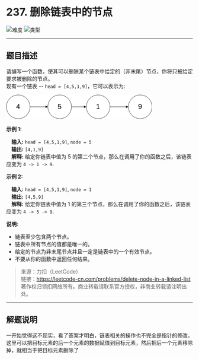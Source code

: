 # 237. 删除链表中的节点

![难度](https://img.shields.io/badge/难度-简单-5cb85c.svg?logo=leetcode&style=flat)  ![类型](https://img.shields.io/badge/类型-链表-violet.svg?style=flat)

---

## 题目描述

请编写一个函数，使其可以删除某个链表中给定的（非末尾）节点，你将只被给定要求被删除的节点。  
现有一个链表 -- `head = [4,5,1,9]`，它可以表示为:

![img](assets/237_example.png)

**示例 1:**

&emsp;**输入:** `head = [4,5,1,9]`, `node = 5`  
&emsp;**输出:** `[4,1,9]`  
&emsp;**解释:** 给定你链表中值为 5 的第二个节点，那么在调用了你的函数之后，该链表应变为 `4 -> 1 -> 9`.

**示例 2:**

&emsp;**输入:** `head = [4,5,1,9]`, `node = 1`  
&emsp;**输出:** `[4,5,9]`  
&emsp;**解释:** 给定你链表中值为 1 的第三个节点，那么在调用了你的函数之后，该链表应变为 `4 -> 5 -> 9`.

**说明:**

- 链表至少包含两个节点。
- 链表中所有节点的值都是唯一的。
- 给定的节点为非末尾节点并且一定是链表中的一个有效节点。
- 不要从你的函数中返回任何结果。

> 来源：力扣（LeetCode）  
> 链接：https://leetcode-cn.com/problems/delete-node-in-a-linked-list  
> 著作权归领扣网络所有。商业转载请联系官方授权，非商业转载请注明出处。  

---

## 解题说明

一开始觉得这不现实，看了答案才明白，链表相关的操作也不完全是指针的修改。  
这里可以把目标元素的后一个元素的数据赋值到目标元素，然后把后一个元素移除掉，就相当于把目标元素删除了
